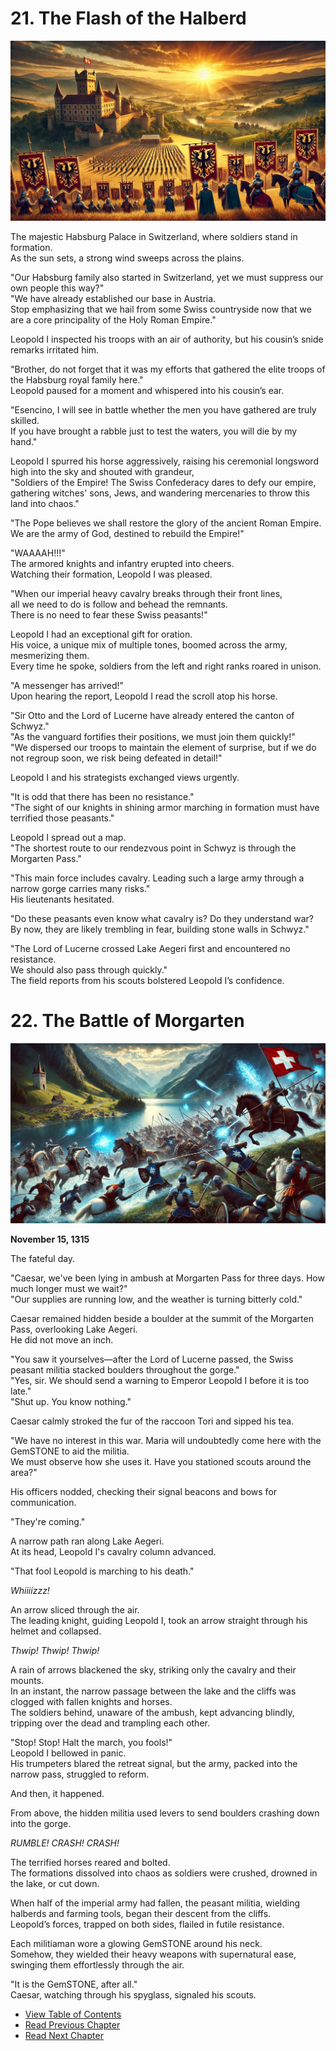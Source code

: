 # 21. The Flash of the Halberd   
      

![alt text](/GemSTON_Fantasy_1/images/ch-2-04-Habsburg_palace.webp)
      

The majestic Habsburg Palace in Switzerland, where soldiers stand in formation.  
As the sun sets, a strong wind sweeps across the plains.  

"Our Habsburg family also started in Switzerland, yet we must suppress our own people this way?"  
"We have already established our base in Austria.  
Stop emphasizing that we hail from some Swiss countryside now that we are a core principality of the Holy Roman Empire."  

Leopold I inspected his troops with an air of authority, but his cousin’s snide remarks irritated him.  

"Brother, do not forget that it was my efforts that gathered the elite troops of the Habsburg royal family here."  
Leopold paused for a moment and whispered into his cousin’s ear.  

"Esencino, I will see in battle whether the men you have gathered are truly skilled.  
If you have brought a rabble just to test the waters, you will die by my hand."  

Leopold I spurred his horse aggressively, raising his ceremonial longsword high into the sky and shouted with grandeur,  
"Soldiers of the Empire! The Swiss Confederacy dares to defy our empire,  
gathering witches' sons, Jews, and wandering mercenaries to throw this land into chaos."  

"The Pope believes we shall restore the glory of the ancient Roman Empire.  
We are the army of God, destined to rebuild the Empire!"  

"WAAAAH!!!"  
The armored knights and infantry erupted into cheers.  
Watching their formation, Leopold I was pleased.  

"When our imperial heavy cavalry breaks through their front lines,  
all we need to do is follow and behead the remnants.  
There is no need to fear these Swiss peasants!"  

Leopold I had an exceptional gift for oration.  
His voice, a unique mix of multiple tones, boomed across the army, mesmerizing them.  
Every time he spoke, soldiers from the left and right ranks roared in unison.  

"A messenger has arrived!"  
Upon hearing the report, Leopold I read the scroll atop his horse.  

"Sir Otto and the Lord of Lucerne have already entered the canton of Schwyz."  
"As the vanguard fortifies their positions, we must join them quickly!"  
"We dispersed our troops to maintain the element of surprise, but if we do not regroup soon, we risk being defeated in detail!"  

Leopold I and his strategists exchanged views urgently.  

"It is odd that there has been no resistance."  
"The sight of our knights in shining armor marching in formation must have terrified those peasants."  

Leopold I spread out a map.  
"The shortest route to our rendezvous point in Schwyz is through the Morgarten Pass."  

"This main force includes cavalry. Leading such a large army through a narrow gorge carries many risks."  
His lieutenants hesitated.  

"Do these peasants even know what cavalry is? Do they understand war?  
By now, they are likely trembling in fear, building stone walls in Schwyz."  

"The Lord of Lucerne crossed Lake Aegeri first and encountered no resistance.  
We should also pass through quickly."  
The field reports from his scouts bolstered Leopold I’s confidence.  

      

# 22. The Battle of Morgarten   
      

![alt text](/01_gemston/images/ch-2-04-Morgarten.webp)
      

**November 15, 1315**  

The fateful day.  

"Caesar, we've been lying in ambush at Morgarten Pass for three days. How much longer must we wait?"  
"Our supplies are running low, and the weather is turning bitterly cold."  

Caesar remained hidden beside a boulder at the summit of the Morgarten Pass, overlooking Lake Aegeri.  
He did not move an inch.  

"You saw it yourselves—after the Lord of Lucerne passed, the Swiss peasant militia stacked boulders throughout the gorge."  
"Yes, sir. We should send a warning to Emperor Leopold I before it is too late."  
"Shut up. You know nothing."  

Caesar calmly stroked the fur of the raccoon Tori and sipped his tea.  

"We have no interest in this war. Maria will undoubtedly come here with the GemSTONE to aid the militia.  
We must observe how she uses it. Have you stationed scouts around the area?"  

His officers nodded, checking their signal beacons and bows for communication.  

"They're coming."  

A narrow path ran along Lake Aegeri.  
At its head, Leopold I's cavalry column advanced.  

"That fool Leopold is marching to his death."  

*Whiiiizzz!*  

An arrow sliced through the air.  
The leading knight, guiding Leopold I, took an arrow straight through his helmet and collapsed.  

*Thwip! Thwip! Thwip!*  

A rain of arrows blackened the sky, striking only the cavalry and their mounts.  
In an instant, the narrow passage between the lake and the cliffs was clogged with fallen knights and horses.  
The soldiers behind, unaware of the ambush, kept advancing blindly, tripping over the dead and trampling each other.  

"Stop! Stop! Halt the march, you fools!"  
Leopold I bellowed in panic.  
His trumpeters blared the retreat signal, but the army, packed into the narrow pass, struggled to reform.  

And then, it happened.  

From above, the hidden militia used levers to send boulders crashing down into the gorge.  

*RUMBLE! CRASH! CRASH!*  

The terrified horses reared and bolted.  
The formations dissolved into chaos as soldiers were crushed, drowned in the lake, or cut down.  

When half of the imperial army had fallen, the peasant militia, wielding halberds and farming tools, began their descent from the cliffs.  
Leopold’s forces, trapped on both sides, flailed in futile resistance.  

Each militiaman wore a glowing GemSTONE around his neck.  
Somehow, they wielded their heavy weapons with supernatural ease, swinging them effortlessly through the air.  

"It is the GemSTONE, after all."  
Caesar, watching through his spyglass, signaled his scouts.  

      

* [View Table of Contents](content_en.md)   
* [Read Previous Chapter](/01_gemston/EN/EN_20.md)  
* [Read Next Chapter](/01_gemston/EN/EN_23.md)  
